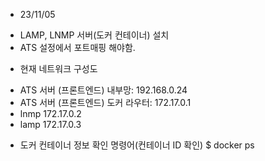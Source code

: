 * 23/11/05
- LAMP, LNMP 서버(도커 컨테이너) 설치
- ATS 설정에서 포트매핑 해야함.

* 현재 네트워크 구성도
- ATS 서버 (프론트엔드) 내부망: 192.168.0.24
- ATS 서버 (프론트엔드) 도커 라우터: 172.17.0.1
- lnmp 172.17.0.2
- lamp 172.17.0.3

* 도커 컨테이너 정보 확인 명령어(컨테이너 ID 확인)
$ docker ps
